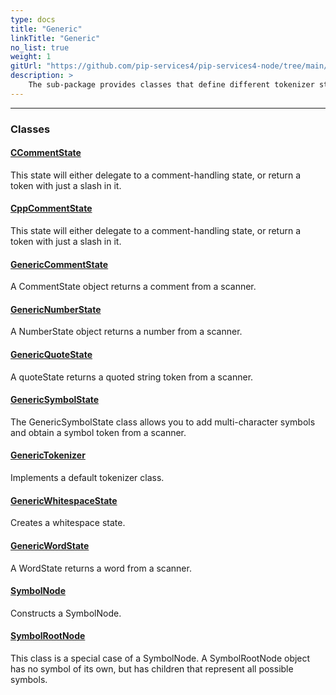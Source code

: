 ```yaml
---
type: docs
title: "Generic"
linkTitle: "Generic"
no_list: true
weight: 1
gitUrl: "https://github.com/pip-services4/pip-services4-node/tree/main/pip-services4-expressions-node"
description: >
    The sub-package provides classes that define different tokenizer states and symbol nodes.
---
```

---
<div class="module-body"> 

### Classes

#### [CCommentState](c_comment_state)
This state will either delegate to a comment-handling state, or return a token with just a slash in it.

#### [CppCommentState](cpp_comment_state)
This state will either delegate to a comment-handling state, or return a token with just a slash in it.

#### [GenericCommentState](generic_comment_state)
A CommentState object returns a comment from a scanner.

#### [GenericNumberState](generic_number_state)
A NumberState object returns a number from a scanner.

#### [GenericQuoteState](generic_quote_state)
A quoteState returns a quoted string token from a scanner.

#### [GenericSymbolState](generic_symbol_state)
The GenericSymbolState class allows you to add multi-character symbols and obtain a symbol token from a scanner.

#### [GenericTokenizer](generic_tokenizer)
Implements a default tokenizer class.

#### [GenericWhitespaceState](generic_whitespace_state)
Creates a whitespace state.

#### [GenericWordState](generic_word_state)
A WordState returns a word from a scanner.

#### [SymbolNode](symbol_node)
Constructs a SymbolNode.

#### [SymbolRootNode](symbol_root_node)
This class is a special case of a SymbolNode. A SymbolRootNode object has no symbol of its own, but has children that represent all possible symbols.



</div>

